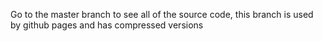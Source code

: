 Go to the master branch to see all of the source code, this branch is used by github pages and has compressed versions
